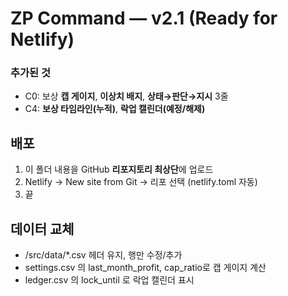 
# ZP Command — v2.1 (Ready for Netlify)
### 추가된 것
- C0: 보상 **캡 게이지**, **이상치 배지**, **상태→판단→지시** 3줄
- C4: **보상 타임라인(누적)**, **락업 캘린더(예정/해제)**

## 배포
1) 이 폴더 내용을 GitHub **리포지토리 최상단**에 업로드
2) Netlify → New site from Git → 리포 선택 (netlify.toml 자동)
3) 끝

## 데이터 교체
- /src/data/*.csv 헤더 유지, 행만 수정/추가
- settings.csv 의 last_month_profit, cap_ratio로 캡 게이지 계산
- ledger.csv 의 lock_until 로 락업 캘린더 표시
